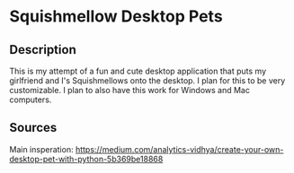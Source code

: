 # Squishmellow Desktop Pets

## Description
This is my attempt of a fun and cute desktop application that puts my girlfriend and I's Squishmellows onto the desktop. 
I plan for this to be very customizable. I plan to also have this work for Windows and Mac computers.

## Sources
Main insperation: https://medium.com/analytics-vidhya/create-your-own-desktop-pet-with-python-5b369be18868
